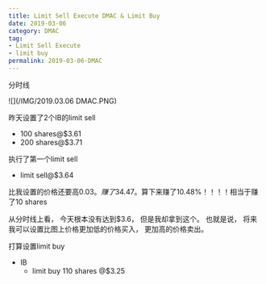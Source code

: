 ```yaml
---
title: Limit Sell Execute DMAC & Limit Buy
date: 2019-03-06
category: DMAC
tag:
- Limit Sell Execute
- limit buy
permalink: 2019-03-06-DMAC
---
```

分时线

![](/IMG/2019.03.06 DMAC.PNG)

昨天设置了2个IB的limit sell

* 100 shares@$3.61
* 200 shares@$3.71


执行了第一个limit sell

* limit sell@$3.64

比我设置的价格还要高$0.03。 赚了$34.47。算下来赚了10.48%！！！！相当于赚了10 shares

从分时线上看， 今天根本没有达到$3.6， 但是我却拿到这个。 也就是说， 将来我可以设置比图上价格更加低的价格买入， 更加高的价格卖出。

打算设置limit buy

* IB
  - limit buy 110 shares @$3.25
